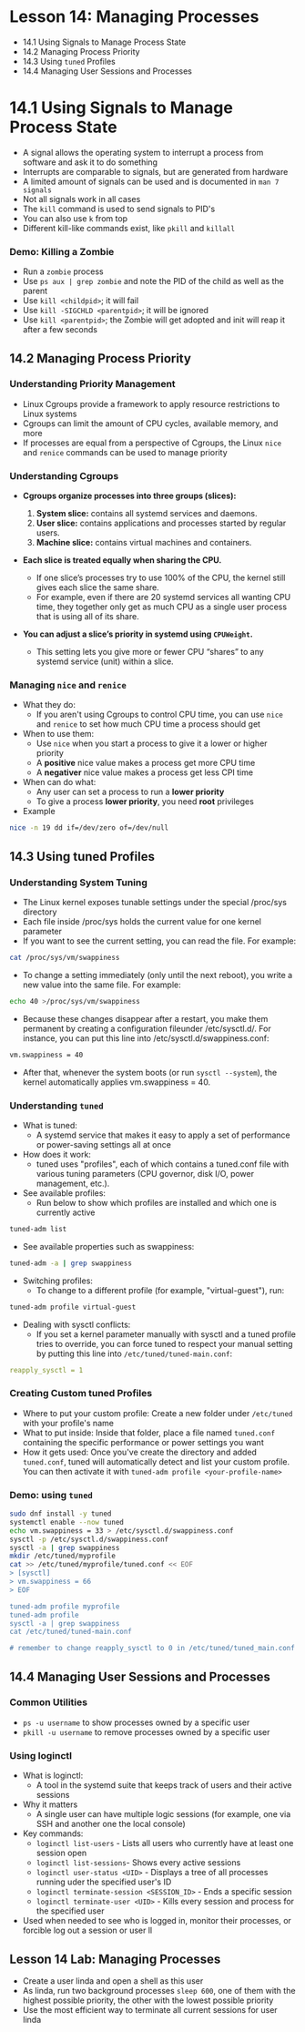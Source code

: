 # Lesson 14: Managing Processes
- 14.1 Using Signals to Manage Process State
- 14.2 Managing Process Priority
- 14.3 Using `tuned` Profiles
- 14.4 Managing User Sessions and Processes

# 14.1 Using Signals to Manage Process State
- A signal allows the operating system to interrupt a process from software and ask it to do something
- Interrupts are comparable to signals, but are generated from hardware
- A limited amount of signals can be used and is documented in `man 7 signals`
- Not all signals work in all cases
- The `kill` command is used to send signals to PID's
- You can also use `k` from top
- Different kill-like commands exist, like `pkill` and `killall`

### Demo: Killing a Zombie
- Run a `zombie` process
- Use `ps aux | grep zombie` and note the PID of the child as well as the parent
- Use `kill <childpid>`; it will fail
- Use `kill -SIGCHLD <parentpid>`; it will be ignored
- Use `kill <parentpid>`; the Zombie will get adopted and init will reap it after a few seconds

## 14.2 Managing Process Priority

### Understanding Priority Management
- Linux Cgroups provide a framework to apply resource restrictions to Linux systems
- Cgroups can limit the amount of CPU cycles, available memory, and more
- If processes are equal from a perspective of Cgroups, the Linux `nice` and `renice` commands can be used to manage priority 

### Understanding Cgroups
- **Cgroups organize processes into three groups (slices):**
  1. **System slice:** contains all systemd services and daemons.
  2. **User slice:** contains applications and processes started by regular users.
  3. **Machine slice:** contains virtual machines and containers.

- **Each slice is treated equally when sharing the CPU.**
  - If one slice’s processes try to use 100% of the CPU, the kernel still gives each slice the same share.
  - For example, even if there are 20 systemd services all wanting CPU time, they together only get as much CPU as a single user process that is using all of its share.

- **You can adjust a slice’s priority in systemd using `CPUWeight`.**
  - This setting lets you give more or fewer CPU “shares” to any systemd service (unit) within a slice.
 
### Managing `nice` and `renice`

- What they do:
    -  If you aren't using Cgroups to control CPU time, you can use `nice` and `renice` to set how much CPU time a process should get
- When to use them:
    - Use `nice` when you start a process to give it a lower or higher priority
    - A **positive** nice value makes a process get more CPU time
    - A **negativer** nice value makes a process get less CPI time
- When can do what:
    - Any user can set a process to run a **lower priority** 
    - To give a process **lower priority**, you need **root** privileges
- Example

```bash
nice -n 19 dd if=/dev/zero of=/dev/null
```


## 14.3 Using tuned Profiles
### Understanding System Tuning
- The Linux kernel exposes tunable settings under the special /proc/sys directory
- Each file inside /proc/sys holds the current value for one kernel parameter
- If you want to see the current setting, you can read the file. For example:
```bash
cat /proc/sys/vm/swappiness
```
- To change a setting immediately (only until the next reboot), you write a new value into the same file. For example:
```bash
echo 40 >/proc/sys/vm/swappiness
```

- Because these changes disappear after a restart, you make them permanent by creating a configuration fileunder /etc/sysctl.d/. For instance, you can put this line into /etc/sysctl.d/swappiness.conf:

```bash
vm.swappiness = 40
```
- After that, whenever the system boots (or run `sysctl --system`), the kernel automatically applies vm.swappiness = 40.

### Understanding `tuned`
- What is tuned:
    - A systemd service that makes it easy to apply a set of performance or power-saving settings all at once
- How does it work:
    - tuned uses "profiles", each of which contains a tuned.conf file with various tuning parameters (CPU governor, disk I/O, power management, etc.).
- See available profiles:
    - Run below to show which profiles are installed and which one is currently active
```bash
tuned-adm list
```
- See available properties such as swappiness:
```bash
tuned-adm -a | grep swappiness
```
- Switching profiles:
    - To change to a different profile (for example, "virtual-guest"), run:

```bash
tuned-adm profile virtual-guest
```

- Dealing with sysctl conflicts:
    - If you set a kernel parameter manually with sysctl and a tuned profile tries to override, you can force tuned to respect your manual setting by putting this line into `/etc/tuned/tuned-main.conf`:

```yml
reapply_sysctl = 1
```

### Creating Custom tuned Profiles
- Where to put your custom profile: Create a new folder under `/etc/tuned` with your profile's name
- What to put inside: Inside that folder, place a file named `tuned.conf` containing the specific performance or power settings you want
- How it gets used: Once you've create the directory and added `tuned.conf`, tuned will automatically detect and list your custom profile. You can then activate it with `tuned-adm profile <your-profile-name>`

### Demo: using `tuned`
```bash
sudo dnf install -y tuned
systemctl enable --now tuned
echo vm.swappiness = 33 > /etc/sysctl.d/swappiness.conf
sysctl -p /etc/sysctl.d/swappiness.conf
sysctl -a | grep swappiness
mkdir /etc/tuned/myprofile
cat >> /etc/tuned/myprofile/tuned.conf << EOF
> [sysctl]
> vm.swappiness = 66
> EOF

tuned-adm profile myprofile
tuned-adm profile
sysctl -a | grep swappiness
cat /etc/tuned/tuned-main.conf

# remember to change reapply_sysctl to 0 in /etc/tuned/tuned_main.conf
```

## 14.4 Managing User Sessions and Processes

### Common Utilities

- `ps -u username` to show processes owned by a specific user
- `pkill -u username` to remove processes owned by a specific user

### Using loginctl
- What is loginctl:
    - A tool in the systemd suite that keeps track of users and their active sessions
- Why it matters
    - A single user can have multiple logic sessions (for example, one via SSH and another one the local console)
- Key commands:
    - `loginctl list-users` - Lists all users who currently have at least one session open
    - `loginctl list-sessions`- Shows every active sessions
    - `loginctl user-status <UID>` - Displays a tree of all processes running uder the specified user's ID
    - `loginctl terminate-session <SESSION_ID>` - Ends a specific session
    - `loginctl terminate-user <UID>` - Kills every session and process for the specified user
- Used when needed to see who is logged in, monitor their processes, or forcible log out a session or user
ll
## Lesson 14 Lab: Managing Processes
- Create a user linda and open a shell as this user
- As linda, run two background processes `sleep 600`, one of them with the highest possible priority, the other with the lowest possible priority
- Use the most efficient way to terminate all current sessions for user linda
